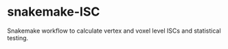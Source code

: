 # snakemake-ISC
Snakemake workflow to calculate vertex and voxel level ISCs and statistical testing.
